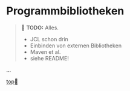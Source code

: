 # Programmbibliotheken

> :construction: **TODO:** Alles.
> - JCL schon drin
> - Einbinden von externen Bibliotheken
> - Maven et al.
> - siehe README!

...


<!-- Dieser Link sollte am Ende der Datei stehen! -->
<a class="top-link" href="#" title="Zum Anfang scrollen!">top:balloon:</a>